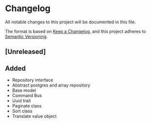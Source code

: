 # Changelog
All notable changes to this project will be documented in this file.

The format is based on [Keep a Changelog](https://keepachangelog.com/en/1.0.0/),
and this project adheres to [Semantic Versioning](https://semver.org/spec/v2.0.0.html).


## [Unreleased]
## Added
- Repository interface
- Abstract postgres and array repository
- Base model
- Command Bus
- Uuid trait
- Paginate class
- Sort class
- Translate value object
